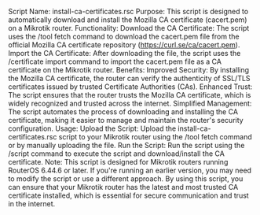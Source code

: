 Script Name: install-ca-certificates.rsc
Purpose: This script is designed to automatically download and install the Mozilla CA certificate (cacert.pem) on a Mikrotik router.
Functionality:
Download the CA Certificate: The script uses the /tool fetch command to download the cacert.pem file from the official Mozilla CA certificate repository (https://curl.se/ca/cacert.pem).
Import the CA Certificate: After downloading the file, the script uses the /certificate import command to import the cacert.pem file as a CA certificate on the Mikrotik router.
Benefits:
Improved Security: By installing the Mozilla CA certificate, the router can verify the authenticity of SSL/TLS certificates issued by trusted Certificate Authorities (CAs).
Enhanced Trust: The script ensures that the router trusts the Mozilla CA certificate, which is widely recognized and trusted across the internet.
Simplified Management: The script automates the process of downloading and installing the CA certificate, making it easier to manage and maintain the router's security configuration.
Usage:
Upload the Script: Upload the install-ca-certificates.rsc script to your Mikrotik router using the /tool fetch command or by manually uploading the file.
Run the Script: Run the script using the /script command to execute the script and download/install the CA certificate.
Note: This script is designed for Mikrotik routers running RouterOS 6.44.6 or later. If you're running an earlier version, you may need to modify the script or use a different approach.
By using this script, you can ensure that your Mikrotik router has the latest and most trusted CA certificate installed, which is essential for secure communication and trust in the internet.
